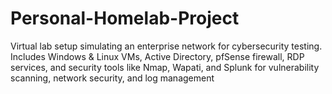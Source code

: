 # Personal-Homelab-Project
Virtual lab setup simulating an enterprise network for cybersecurity testing. Includes Windows &amp; Linux VMs, Active Directory, pfSense firewall, RDP services, and security tools like Nmap, Wapati, and Splunk for vulnerability scanning, network security, and log management
